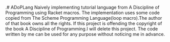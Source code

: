 .# ADoPLang
Naively implementing tutorial language from A Discipline of Programming using Racket macros.
The implementation uses some code copied from The Scheme Programming Language(loop macro).The author of that book owns all the rights.
If this project is offending the copyright of the book A Discipline of Programming.I will delete this project.
The code written by me can be used for any purpose without noticing me in advance.
